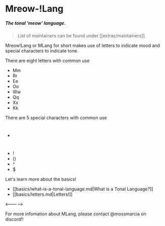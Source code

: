 # Mreow-!Lang
##### The tonal 'meow' language. 

> List of maintainers can be found under [[extras/maintainers]].

Mreow!Lang or MLang for short makes use of letters to indicate mood and special characters to indicate tone. 

There are eight letters with common use
 * Mm
 * Rr
 * Ee
 * Oo
 * Ww
 * Qq
 * Xx
 * Kk

There are 5 special characters with common use
 * #
 * !
 * ()
 * ^
 * $

Let's learn more about the basics! 

- [[basics/what-is-a-tonal-language.md|What is a Tonal Language?]]
- [[basics/letters.md|Letters!]]

<----->

For more infomation about MLang, please contact @mossmarcia on discord!!